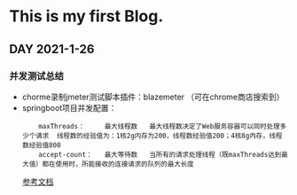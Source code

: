 # This is my first Blog.

## DAY 2021-1-26

### 并发测试总结

* chorme录制jmeter测试脚本插件：blazemeter （可在chrome商店搜索到）
* springboot项目并发配置：
  ``` maxConnections： 最大连接数   指在同一时间，tomcat能够接受的最大连接数
      maxThreads：     最大线程数   最大线程数决定了Web服务容器可以同时处理多少个请求  线程数的经验值为：1核2g内存为200，线程数经验值200；4核8g内存，线程数经验值800
      accept-count：   最大等待数   当所有的请求处理线程（既maxThreads达到最大值）都在使用时，所能接收的连接请求的队列的最大长度
  ```
  [参考文档](https://blog.csdn.net/crazymakercircle/article/details/102768912?utm_medium=distribute.pc_relevant.none-task-blog-BlogCommendFromMachineLearnPai2-2.control&depth_1-utm_source=distribute.pc_relevant.none-task-blog-BlogCommendFromMachineLearnPai2-2.control)
